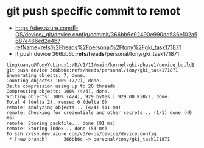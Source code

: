 # git push specific commit to remot
- https://dev.azure.com/E-OS/device/_git/device.config/commit/366bb6c92490e990dd586e102a5687e466ed2e4b?refName=refs%2Fheads%2Fpersonal%2Ftony%2Fgki_task171871
- it push device 366bb6c:**refs/heads**/personal/tony/gki_task171871
```
tingkuanyu@TonyYuLinux1:/D/c1/11/main/kernel-gki-phase1/device_build$ git push device 366bb6c:refs/heads/personal/tony/gki_task171871
Enumerating objects: 7, done.
Counting objects: 100% (7/7), done.
Delta compression using up to 20 threads
Compressing objects: 100% (4/4), done.
Writing objects: 100% (4/4), 929 bytes | 929.00 KiB/s, done.
Total 4 (delta 2), reused 0 (delta 0)
remote: Analyzing objects... (4/4) (11 ms)
remote: Checking for credentials and other secrets... (1/1) done (49 ms)
remote: Storing packfile... done (91 ms)
remote: Storing index... done (53 ms)
To ssh://ssh.dev.azure.com/v3/e-os/device/device.config
 * [new branch]      366bb6c -> personal/tony/gki_task171871
```